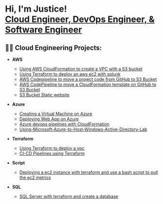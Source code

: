 <h1>Hi, I'm Justice! <br/><a href="https://www.linkedin.com/in/justiceokp/">Cloud Engineer, DevOps Engineer, & Software Engineer</a></h1>

<h2>👨‍💻 Cloud Engineering Projects:</h2>

- <b>AWS</b>
  - [Using AWS CloudFormation to create a VPC with a S3 bucket](https://github.com/JusticeOkp/CloudFormation_VPC_S3)
  - [Using Terraform to deploy an aws ec2 with splunk](https://github.com/JusticeOkp/terraform-aws-splunk)
  - [AWS Codepipeline to move a project code from GitHub to S3 Bucket](https://github.com/JusticeOkp/Linking-GitHub-to-a-S3-bucket)
  - [AWS CodePipeline to move a CloudFormation template on GitHub to S3 Bucket](https://github.com/JusticeOkp/Using-aws-CodePipeline)
  - [S3 Bucket Static website](https://github.com/JusticeOkp/S3-Bucket-Static-website)
- <b>Azure</b> 
  - [Creating a Virtual Machine on Azure](https://github.com/JusticeOkp/Creating-a-Virtual-Machine-on-Azure)
  - [Deploying Web App on Azure](https://github.com/JusticeOkp/Deploying-Web-App-on-Azure)
  - [Azure devops pipelines with CloudFormation](https://github.com/JusticeOkp/Azure-devops-pipelines-with-CloudFormation)
  - [Using-Microsoft-Azure-to-Host-Windows-Active-Directory-Lab](https://github.com/JusticeOkp/Using-Microsoft-Azure-to-Host-Windows-Active-Directory-Lab/tree/main)
- <b>Terraform</b>
  - [Using Terraform to deploy a vpc](https://github.com/JusticeOkp/AWS-Terraform)
  - [CI-CD Pipelines using Terraform](https://github.com/JusticeOkp/CI-CD-Pipelines-using-Terraform-)

- <b>Script</b>
  - [Deploying a ec2 instance with terraform and use a bash script to pull the ec2 metrics](https://github.com/JusticeOkp/Script-Project)
- <b>SQL</b>
  - [SQL Server with terraform and create a database](https://github.com/JusticeOkp/Project-using-SQL)

[linkedin]: https://linkedin.com/in/justiceokp

<!--
**joshmadakor1/joshmadakor1** is a ✨ _special_ ✨ repository because its `README.md` (this file) appears on your GitHub profile.

Here are some ideas to get you started:

- 🔭 I’m currently working on ...
- 🌱 I’m currently learning ...
- 👯 I’m looking to collaborate on ...
- 🤔 I’m looking for help with ...
- 💬 Ask me about ...
- 📫 How to reach me: ...
- 😄 Pronouns: ...
- ⚡ Fun fact: ...
-->
